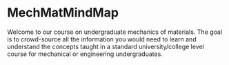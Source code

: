 # MechMatMindMap
Welcome to our course on undergraduate mechanics of materials. The goal is to crowd-source all the information you would need to learn and understand the concepts taught in a standard university/college level course for mechanical or engineering undergraduates.
